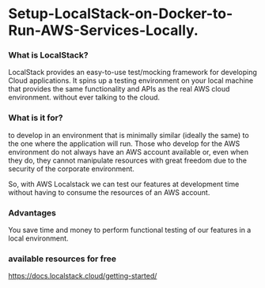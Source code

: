 # Setup-LocalStack-on-Docker-to-Run-AWS-Services-Locally.

### What is LocalStack?

LocalStack provides an easy-to-use test/mocking framework for developing Cloud applications. It spins up a testing environment on your local machine that provides the same functionality and APIs as the real AWS cloud environment.
without ever talking to the cloud.

### What is it for?
to develop in an environment that is minimally similar (ideally the same) to the one where the application will run. Those who develop for the AWS environment do not always have an AWS account available or, even when they do, they cannot manipulate resources with great freedom due to the security of the corporate environment.

So, with AWS Localstack we can test our features at development time without having to consume the resources of an AWS account.

### Advantages
You save time and money to perform functional testing of our features in a local environment.

### available resources for free
https://docs.localstack.cloud/getting-started/


